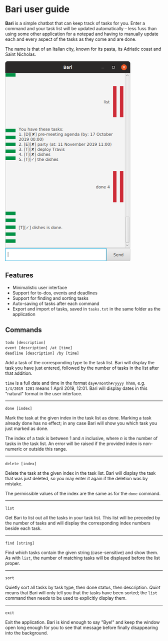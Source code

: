 # Bari user guide

**Bari** is a simple chatbot that can keep track of tasks for you.
Enter a command and your task list will be updated automatically – less fuss than
using some other application for a notepad and having to manually update each and
every aspect of the tasks as they come and are done.

The name is that of an Italian city, known for its pasta, its Adriatic coast and
Saint Nicholas. 

![Screenshot of Bari](Ui.png)

## Features 

* Minimalistic user interface
* Support for to-dos, events and deadlines
* Support for finding and sorting tasks
* Auto-saving of tasks after each command
* Export and import of tasks, saved in `tasks.txt` in the same folder
as the application

## Commands

`todo [description]`  
`event [description] /at [time]`  
`deadline [description] /by [time]`

Add a task of the corresponding type to the task list. Bari will display
the task you have just entered, followed by the number of tasks in the list
after that addition.

`time` is a full date and time in the format `day#/month#/yyyy hhmm`, e.g.
`1/4/2019 1201` means 1 April 2019, 12:01. Bari will display dates in this "natural" format
in the user interface.

----

`done [index]`

Mark the task at the given index in the task list as done. Marking a task already done
has no effect; in any case Bari will show you which task you just marked as done.

The index of a task is between 1 and _n_ inclusive, where _n_ is the number of tasks
in the task list. An error will be raised if the provided index is non-numeric
or outside this range. 

----

`delete [index]`

Delete the task at the given index in the task list. Bari will display the task that was
just deleted, so you may enter it again if the deletion was by mistake.

The permissible values of the index are the same as for the `done` command.

----

`list`

Get Bari to list out all the tasks in your task list. This list will be preceded by the
number of tasks and will display the corresponding index numbers beside each task.

----

`find [string]`

Find which tasks contain the given string (case-sensitive) and show them. As with `list`,
the number of matching tasks will be displayed before the list proper.

----

`sort`

Quietly sort all tasks by task type, then done status, then description.
_Quiet_ means that Bari will only tell you that the tasks have been sorted;
the `list` command then needs to be used to explicitly display them.

----

`exit`

Exit the application. Bari is kind enough to say "Bye!" and keep the window open long
enough for you to see that message before finally disappearing into the background.
